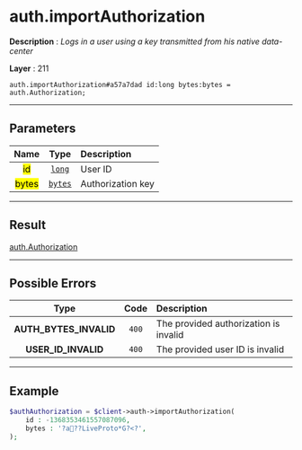 # auth.importAuthorization

**Description** : *Logs in a user using a key transmitted from his native data-center*

**Layer** : 211

```tl
auth.importAuthorization#a57a7dad id:long bytes:bytes = auth.Authorization;
```

---

## Parameters

| Name | Type | Description |
| :---: | :---: | :--- |
| <mark>id</mark> | [`long`](type/long) | User ID |
| <mark>bytes</mark> | [`bytes`](type/bytes) | Authorization key |

---

## Result

[auth.Authorization](type/auth.Authorization)

---

## Possible Errors

| Type | Code | Description |
| :---: | :---: | :--- |
| **AUTH_BYTES_INVALID** | `400` | The provided authorization is invalid |
| **USER_ID_INVALID** | `400` | The provided user ID is invalid |

---

## Example

```php
$authAuthorization = $client->auth->importAuthorization(
	id : -1368353461557087096,
	bytes : '?a??LiveProto*G?<?',
);
```